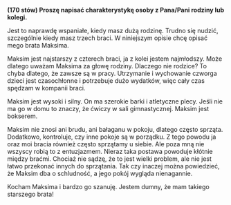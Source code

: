 **(170 stów) Proszę napisać charakterystykę osoby z Pana/Pani rodziny lub kolegi.**

Jest to naprawdę wspaniałe, kiedy masz dużą rodzinę.
Trudno się nudzić, szczególnie kiedy masz trzech braci.
W niniejszym opisie chcę opisać mego brata Maksima.

Maksim jest najstarszy z czterech braci, ja z kolei jestem najmłodszy.
Może dlatego uważam Maksima za głowę rodziny.
Dlaczego nie rodzice?
To chyba dlatego, że zawsze są w pracy.
Utrzymanie i wychowanie czworga dzieci jest czasochłonne i potrzebuje dużo wydatków, więc cały czas spędzam w kompanii braci.

Maksim jest wysoki i silny.
On ma szerokie barki i atletyczne plecy. Jeśli nie ma go w domu to znaczy, że ćwiczy w sali gimnastycznej.
Maksim jest bokserem.

Maksim nie znosi ani brudu, ani bałaganu w pokoju, dlatego często sprząta.
Dodatkowo, kontroluje, czy inne pokoje są w porządku.
Z tego powodu ja oraz moi bracia również często sprzątamy u siebie.
Ale poza mną nie wszyscy robią to z entuzjazmem.
Nieraz taka postawa powoduje kłótnie między braćmi.
Chociaż nie sądzę, że to jest wielki problem, ale nie jest łatwo przekonać innych do sprzątania.
Tak czy inaczej można powiedzieć, że Maksim dba o schludność, a jego pokój wygląda nienagannie.

Kocham Maksima i bardzo go szanuję. Jestem dumny, że mam takiego starszego brata!
